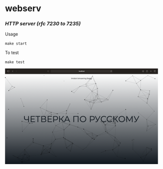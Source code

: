 # webserv
### *HTTP server (rfc 7230 to 7235)*

Usage
```
make start
```

To test
```
make test
```

![Screenshot](/content/page.png)
